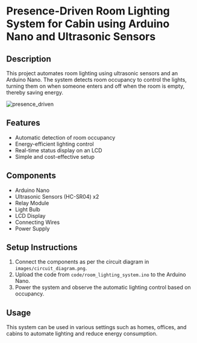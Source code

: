 # Presence-Driven Room Lighting System for Cabin using Arduino Nano and Ultrasonic Sensors

## Description
This project automates room lighting using ultrasonic sensors and an Arduino Nano. The system detects room occupancy to control the lights, turning them on when someone enters and off when the room is empty, thereby saving energy.

![presence_driven](https://github.com/Dnyanesh2001/Presence_driven_room_lightingSystem/assets/118671547/f076df3d-fc73-4ef8-a610-91c289f8daaa)


## Features
- Automatic detection of room occupancy
- Energy-efficient lighting control
- Real-time status display on an LCD
- Simple and cost-effective setup

## Components
- Arduino Nano
- Ultrasonic Sensors (HC-SR04) x2
- Relay Module
- Light Bulb
- LCD Display
- Connecting Wires
- Power Supply

## Setup Instructions
1. Connect the components as per the circuit diagram in `images/circuit_diagram.png`.
2. Upload the code from `code/room_lighting_system.ino` to the Arduino Nano.
3. Power the system and observe the automatic lighting control based on occupancy.

## Usage
This system can be used in various settings such as homes, offices, and cabins to automate lighting and reduce energy consumption.



